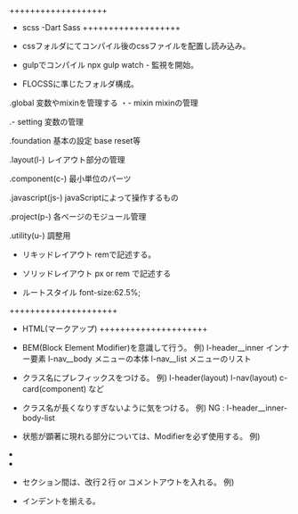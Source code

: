 +++++++++++++++++++
* scss -Dart Sass
+++++++++++++++++++

- cssフォルダにてコンパイル後のcssファイルを配置し読み込み。

- gulpでコンパイル
npx gulp watch - 監視を開始。

- FLOCSSに準じたフォルダ構成。

.global
変数やmixinを管理する
・- mixin
mixinの管理

.- setting
変数の管理

.foundation
基本の設定 base reset等 

.layout(l-)
レイアウト部分の管理

.component(c-)
最小単位のパーツ

.javascript(js-)
javaScriptによって操作するもの

.project(p-)
各ページのモジュール管理

.utility(u-)
調整用

- リキッドレイアウト
remで記述する。

- ソリッドレイアウト
px or rem で記述する

- ルートスタイル
font-size:62.5%;

+++++++++++++++++++++
* HTML(マークアップ)
+++++++++++++++++++++

- BEM(Block Element Modifier)を意識して行う。
例)
l-header__inner  インナー要素
l-nav__body      メニューの本体
l-nav__list      メニューのリスト


- クラス名にプレフィックスをつける。
例)
l-header(layout)
l-nav(layout)
c-card(component)
など


- クラス名が長くなりすぎないように気をつける。
例)
NG : l-header__inner-body-list


- 状態が顕著に現れる部分については、Modifierを必ず使用する。
例)
<li class="l-nav__list"></li>
<li class="l-nav__list nav__list--icon"></li>

- セクション間は、改行２行 or コメントアウトを入れる。
例)
<section id="about"></section>
<!-- /about -->
<section id="service"></section>
<!-- /service -->

-  インデントを揃える。





